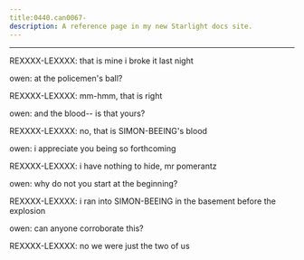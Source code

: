 ```yaml
---
title:0440.can0067-
description: A reference page in my new Starlight docs site.
---
```

----- 
REXXXX-LEXXXX: that is mine
 i broke it last night
 
owen: at the policemen's ball? 
 
REXXXX-LEXXXX: mm-hmm, that is right
 
owen: and the blood-- is that yours? 
 
REXXXX-LEXXXX: no, that is SIMON-BEEING's blood
 
owen: i appreciate you being so forthcoming
 
REXXXX-LEXXXX: i have nothing to hide, mr
 pomerantz
 
owen: why do not you start at the beginning? 
 
REXXXX-LEXXXX: i ran into SIMON-BEEING in the basement before the explosion
 
owen: can anyone corroborate this? 
 
REXXXX-LEXXXX: no
 we were just the two of us
 
